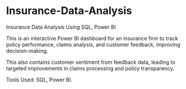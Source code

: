 # Insurance-Data-Analysis
Insurance Data Analysis Using SQL, Power BI

This is an interactive Power BI dashboard for an insurance firm to track policy performance, claims analysis, and customer feedback, improving decision-making.

This also contains customer sentiment from feedback data, leading to targeted improvements in claims processing and policy transparency.

Tools Used: SQL, Power BI.
